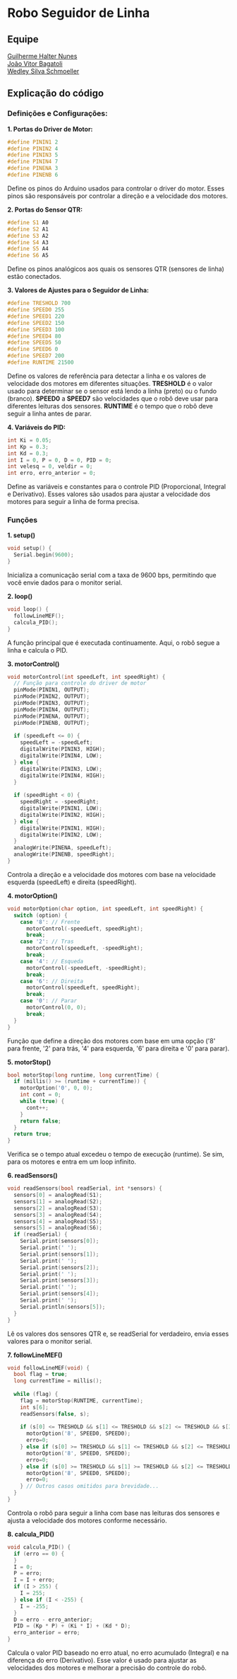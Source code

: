 # Robo Seguidor de Linha

## Equipe

[Guilherme Halter Nunes](https://github.com/GuilhermeHalter) <br>
[João Vitor Bagatoli](https://github.com/joaobagatoli07) <br>
[Wedley Silva Schmoeller](https://github.com/WedleySilva)

## Explicação do código

### Definições e Configurações:
**1. Portas do Driver de Motor:**
```ino
#define PININ1 2
#define PININ2 4
#define PININ3 5
#define PININ4 7
#define PINENA 3
#define PINENB 6
```
Define os pinos do Arduino usados para controlar o driver do motor. Esses pinos são responsáveis por controlar a direção e a velocidade dos motores.

**2. Portas do Sensor QTR:**

```ino
#define S1 A0
#define S2 A1
#define S3 A2
#define S4 A3
#define S5 A4
#define S6 A5
```
Define os pinos analógicos aos quais os sensores QTR (sensores de linha) estão conectados.

**3. Valores de Ajustes para o Seguidor de Linha:**

```ino
#define TRESHOLD 700
#define SPEED0 255
#define SPEED1 220
#define SPEED2 150
#define SPEED3 100
#define SPEED4 80
#define SPEED5 50
#define SPEED6 0
#define SPEED7 200
#define RUNTIME 21500
```

Define os valores de referência para detectar a linha e os valores de velocidade dos motores em diferentes situações. **TRESHOLD** é o valor usado para determinar se o sensor está lendo a linha (preto) ou o fundo (branco). **SPEED0** a **SPEED7** são velocidades que o robô deve usar para diferentes leituras dos sensores. **RUNTIME** é o tempo que o robô deve seguir a linha antes de parar.

**4. Variáveis do PID:**
```ino
int Ki = 0.05;
int Kp = 0.3;
int Kd = 0.3;
int I = 0, P = 0, D = 0, PID = 0;
int velesq = 0, veldir = 0;
int erro, erro_anterior = 0;
```
Define as variáveis e constantes para o controle PID (Proporcional, Integral e Derivativo). Esses valores são usados para ajustar a velocidade dos motores para seguir a linha de forma precisa.

### Funções

**1. setup()**
```ino
void setup() {
  Serial.begin(9600);
}
```

Inicializa a comunicação serial com a taxa de 9600 bps, permitindo que você envie dados para o monitor serial.

**2. loop()**
```ino
void loop() {
  followLineMEF();
  calcula_PID();
}
```
A função principal que é executada continuamente. Aqui, o robô segue a linha e calcula o PID.

**3. motorControl()**

```ino
void motorControl(int speedLeft, int speedRight) {
  // Função para controle do driver de motor
  pinMode(PININ1, OUTPUT);
  pinMode(PININ2, OUTPUT);
  pinMode(PININ3, OUTPUT);
  pinMode(PININ4, OUTPUT);
  pinMode(PINENA, OUTPUT);
  pinMode(PINENB, OUTPUT);
  
  if (speedLeft <= 0) {
    speedLeft = -speedLeft;
    digitalWrite(PININ3, HIGH);
    digitalWrite(PININ4, LOW);
  } else {
    digitalWrite(PININ3, LOW);
    digitalWrite(PININ4, HIGH);
  }
  
  if (speedRight < 0) {
    speedRight = -speedRight;
    digitalWrite(PININ1, LOW);
    digitalWrite(PININ2, HIGH);
  } else {
    digitalWrite(PININ1, HIGH);
    digitalWrite(PININ2, LOW);
  }
  analogWrite(PINENA, speedLeft);
  analogWrite(PINENB, speedRight);
}
```
Controla a direção e a velocidade dos motores com base na velocidade esquerda (speedLeft) e direita (speedRight).

**4. motorOption()**

```ino
void motorOption(char option, int speedLeft, int speedRight) {
  switch (option) {
    case '8': // Frente
      motorControl(-speedLeft, speedRight);
      break;
    case '2': // Tras
      motorControl(speedLeft, -speedRight);
      break;
    case '4': // Esqueda
      motorControl(-speedLeft, -speedRight);
      break;
    case '6': // Direita
      motorControl(speedLeft, speedRight);
      break;
    case '0': // Parar
      motorControl(0, 0);
      break;
  }
}
```
Função que define a direção dos motores com base em uma opção ('8' para frente, '2' para trás, '4' para esquerda, '6' para direita e '0' para parar).

**5. motorStop()**
```ino
bool motorStop(long runtime, long currentTime) {
  if (millis() >= (runtime + currentTime)) {
    motorOption('0', 0, 0);
    int cont = 0;
    while (true) {
      cont++;
    }
    return false;
  }
  return true;
}
```
Verifica se o tempo atual excedeu o tempo de execução (runtime). Se sim, para os motores e entra em um loop infinito.

**6. readSensors()**
```ino
void readSensors(bool readSerial, int *sensors) {
  sensors[0] = analogRead(S1);
  sensors[1] = analogRead(S2);
  sensors[2] = analogRead(S3);
  sensors[3] = analogRead(S4);
  sensors[4] = analogRead(S5);
  sensors[5] = analogRead(S6);
  if (readSerial) {
    Serial.print(sensors[0]);
    Serial.print(' ');
    Serial.print(sensors[1]);
    Serial.print(' ');
    Serial.print(sensors[2]);
    Serial.print(' ');
    Serial.print(sensors[3]);
    Serial.print(' ');
    Serial.print(sensors[4]);
    Serial.print(' ');
    Serial.println(sensors[5]);
  }
}
```
Lê os valores dos sensores QTR e, se readSerial for verdadeiro, envia esses valores para o monitor serial.

**7. followLineMEF()**
```ino
void followLineMEF(void) {
  bool flag = true;
  long currentTime = millis();
  
  while (flag) {
    flag = motorStop(RUNTIME, currentTime);
    int s[6];
    readSensors(false, s);
    
    if (s[0] <= TRESHOLD && s[1] <= TRESHOLD && s[2] <= TRESHOLD && s[3] <= TRESHOLD && s[4] <= TRESHOLD && s[5] <= TRESHOLD) {
      motorOption('8', SPEED0, SPEED0);
      erro=0;
    } else if (s[0] >= TRESHOLD && s[1] <= TRESHOLD && s[2] <= TRESHOLD && s[3] <= TRESHOLD && s[4] <= TRESHOLD && s[5] >= TRESHOLD) {
      motorOption('8', SPEED0, SPEED0);
      erro=0;
    } else if (s[0] >= TRESHOLD && s[1] >= TRESHOLD && s[2] <= TRESHOLD && s[3] <= TRESHOLD && s[4] >= TRESHOLD && s[5] >= TRESHOLD) {
      motorOption('8', SPEED0, SPEED0);
      erro=0;
    } // Outros casos omitidos para brevidade...
  }
}
```
Controla o robô para seguir a linha com base nas leituras dos sensores e ajusta a velocidade dos motores conforme necessário.

**8. calcula_PID()**
```ino
void calcula_PID() {
  if (erro == 0) {
  }
  I = 0;
  P = erro;
  I = I + erro;
  if (I > 255) {
    I = 255;
  } else if (I < -255) {
    I = -255;
  }
  D = erro - erro_anterior;
  PID = (Kp * P) + (Ki * I) + (Kd * D);
  erro_anterior = erro;
}
```
Calcula o valor PID baseado no erro atual, no erro acumulado (Integral) e na diferença do erro (Derivativo). Esse valor é usado para ajustar as velocidades dos motores e melhorar a precisão do controle do robô.
